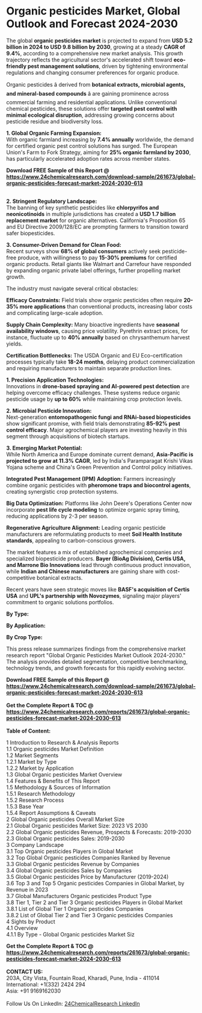<h1>Organic pesticides Market, Global Outlook and Forecast 2024-2030</h1><p>The global <strong>organic pesticides market</strong> is projected to expand from <strong>USD 5.2 billion in 2024 to USD 9.8 billion by 2030</strong>, growing at a steady <strong>CAGR of 9.4%</strong>, according to a comprehensive new market analysis. This growth trajectory reflects the agricultural sector's accelerated shift toward <strong>eco-friendly pest management solutions</strong>, driven by tightening environmental regulations and changing consumer preferences for organic produce.</p><p>Organic pesticides â derived from <strong>botanical extracts, microbial agents, and mineral-based compounds</strong> â are gaining prominence across commercial farming and residential applications. Unlike conventional chemical pesticides, these solutions offer <strong>targeted pest control with minimal ecological disruption</strong>, addressing growing concerns about pesticide residue and biodiversity loss.</p><p><strong>1. Global Organic Farming Expansion:</strong><br>
With organic farmland increasing by <strong>7.4% annually</strong> worldwide, the demand for certified organic pest control solutions has surged. The European Union's Farm to Fork Strategy, aiming for <strong>25% organic farmland by 2030</strong>, has particularly accelerated adoption rates across member states.</p><div><b>Download FREE Sample of this Report @ 
            <a href="https://www.24chemicalresearch.com/download-sample/261673/global-organic-pesticides-forecast-market-2024-2030-613">
            https://www.24chemicalresearch.com/download-sample/261673/global-organic-pesticides-forecast-market-2024-2030-613</a></b></div><br><p><strong>2. Stringent Regulatory Landscape:</strong><br>
The banning of key synthetic pesticides like <strong>chlorpyrifos and neonicotinoids</strong> in multiple jurisdictions has created a <strong>USD 1.7 billion replacement market</strong> for organic alternatives. California's Proposition 65 and EU Directive 2009/128/EC are prompting farmers to transition toward safer biopesticides.</p><p><strong>3. Consumer-Driven Demand for Clean Food:</strong><br>
Recent surveys show <strong>68% of global consumers</strong> actively seek pesticide-free produce, with willingness to pay <strong>15-30% premiums</strong> for certified organic products. Retail giants like Walmart and Carrefour have responded by expanding organic private label offerings, further propelling market growth.</p><p>The industry must navigate several critical obstacles:</p><p><strong>Efficacy Constraints:</strong> Field trials show organic pesticides often require <strong>20-35% more applications</strong> than conventional products, increasing labor costs and complicating large-scale adoption.</p><p><strong>Supply Chain Complexity:</strong> Many bioactive ingredients have <strong>seasonal availability windows</strong>, causing price volatility. Pyrethrin extract prices, for instance, fluctuate up to <strong>40% annually</strong> based on chrysanthemum harvest yields.</p><p><strong>Certification Bottlenecks:</strong> The USDA Organic and EU Eco-certification processes typically take <strong>18-24 months</strong>, delaying product commercialization and requiring manufacturers to maintain separate production lines.</p><p><strong>1. Precision Application Technologies:</strong><br>
Innovations in <strong>drone-based spraying and AI-powered pest detection</strong> are helping overcome efficacy challenges. These systems reduce organic pesticide usage by <strong>up to 60%</strong> while maintaining crop protection levels.</p><p><strong>2. Microbial Pesticide Innovation:</strong><br>
Next-generation <strong>entomopathogenic fungi and RNAi-based biopesticides</strong> show significant promise, with field trials demonstrating <strong>85-92% pest control efficacy</strong>. Major agrochemical players are investing heavily in this segment through acquisitions of biotech startups.</p><p><strong>3. Emerging Market Potential:</strong><br>
While North America and Europe dominate current demand, <strong>Asia-Pacific is projected to grow at 11.3% CAGR</strong>, led by India's Paramparagat Krishi Vikas Yojana scheme and China's Green Prevention and Control policy initiatives.</p><p><strong>Integrated Pest Management (IPM) Adoption:</strong> Farmers increasingly combine organic pesticides with <strong>pheromone traps and biocontrol agents</strong>, creating synergistic crop protection systems.</p><p><strong>Big Data Optimization:</strong> Platforms like John Deere's Operations Center now incorporate <strong>pest life cycle modeling</strong> to optimize organic spray timing, reducing applications by 2-3 per season.</p><p><strong>Regenerative Agriculture Alignment:</strong> Leading organic pesticide manufacturers are reformulating products to meet <strong>Soil Health Institute standards</strong>, appealing to carbon-conscious growers.</p><p>The market features a mix of established agrochemical companies and specialized biopesticide producers. <strong>Bayer (BioAg Division), Certis USA, and Marrone Bio Innovations</strong> lead through continuous product innovation, while <strong>Indian and Chinese manufacturers</strong> are gaining share with cost-competitive botanical extracts.</p><p>Recent years have seen strategic moves like <strong>BASF's acquisition of Certis USA</strong> and <strong>UPL's partnership with Novozymes</strong>, signaling major players' commitment to organic solutions portfolios.</p><p><strong>By Type:</strong></p><p><strong>By Application:</strong></p><p><strong>By Crop Type:</strong></p><p>This press release summarizes findings from the comprehensive market research report "Global Organic Pesticides Market Outlook 2024-2030." The analysis provides detailed segmentation, competitive benchmarking, technology trends, and growth forecasts for this rapidly evolving sector.</p><div><b>Download FREE Sample of this Report @ 
            <a href="https://www.24chemicalresearch.com/download-sample/261673/global-organic-pesticides-forecast-market-2024-2030-613">
            https://www.24chemicalresearch.com/download-sample/261673/global-organic-pesticides-forecast-market-2024-2030-613</a></b></div><br><div><b>Get the Complete Report & TOC @ 
            <a href="https://www.24chemicalresearch.com/reports/261673/global-organic-pesticides-forecast-market-2024-2030-613">
            https://www.24chemicalresearch.com/reports/261673/global-organic-pesticides-forecast-market-2024-2030-613</a></b></div><br>
            <b>Table of Content:</b><p>1 Introduction to Research & Analysis Reports<br />
    1.1 Organic pesticides Market Definition<br />
    1.2 Market Segments<br />
        1.2.1 Market by Type<br />
        1.2.2 Market by Application<br />
    1.3 Global Organic pesticides Market Overview<br />
    1.4 Features & Benefits of This Report<br />
    1.5 Methodology & Sources of Information<br />
        1.5.1 Research Methodology<br />
        1.5.2 Research Process<br />
        1.5.3 Base Year<br />
        1.5.4 Report Assumptions & Caveats<br />
2 Global Organic pesticides Overall Market Size<br />
    2.1 Global Organic pesticides Market Size: 2023 VS 2030<br />
    2.2 Global Organic pesticides Revenue, Prospects & Forecasts: 2019-2030<br />
    2.3 Global Organic pesticides Sales: 2019-2030<br />
3 Company Landscape<br />
    3.1 Top Organic pesticides Players in Global Market<br />
    3.2 Top Global Organic pesticides Companies Ranked by Revenue<br />
    3.3 Global Organic pesticides Revenue by Companies<br />
    3.4 Global Organic pesticides Sales by Companies<br />
    3.5 Global Organic pesticides Price by Manufacturer (2019-2024)<br />
    3.6 Top 3 and Top 5 Organic pesticides Companies in Global Market, by Revenue in 2023<br />
    3.7 Global Manufacturers Organic pesticides Product Type<br />
    3.8 Tier 1, Tier 2 and Tier 3 Organic pesticides Players in Global Market<br />
        3.8.1 List of Global Tier 1 Organic pesticides Companies<br />
        3.8.2 List of Global Tier 2 and Tier 3 Organic pesticides Companies<br />
4 Sights by Product<br />
    4.1 Overview<br />
        4.1.1 By Type - Global Organic pesticides Market Siz</p><div><b>Get the Complete Report & TOC @ 
            <a href="https://www.24chemicalresearch.com/reports/261673/global-organic-pesticides-forecast-market-2024-2030-613">
            https://www.24chemicalresearch.com/reports/261673/global-organic-pesticides-forecast-market-2024-2030-613</a></b></div><br><b>CONTACT US:</b><br>
            203A, City Vista, Fountain Road, Kharadi, Pune, India - 411014<br>
            International: +1(332) 2424 294<br>
            Asia: +91 9169162030 <br><br>
            Follow Us On LinkedIn: <a href="https://www.linkedin.com/company/24chemicalresearch/">24ChemicalResearch LinkedIn</a>